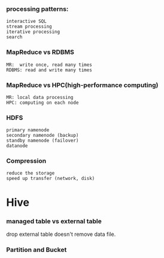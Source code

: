 ### processing patterns:
    interactive SQL
    stream processing
    iterative processing
    search

### MapReduce vs RDBMS
    MR:  write once, read many times
    RDBMS: read and write many times

### MapReduce vs HPC(high-performance computing)
    MR: local data processing
    HPC: computing on each node

### HDFS
    primary namenode
    secondary namenode (backup)
    standby namenode (failover)
    datanode

### Compression
    reduce the storage
    speed up transfer (network, disk)

# Hive
### managed table vs external table
   drop external table doesn't remove data file.

### Partition and Bucket
    
